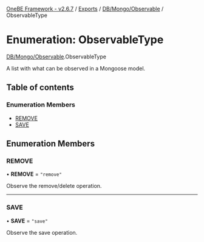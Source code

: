 [OneBE Framework - v2.6.7](../README.md) / [Exports](../modules.md) / [DB/Mongo/Observable](../modules/DB_Mongo_Observable.md) / ObservableType

# Enumeration: ObservableType

[DB/Mongo/Observable](../modules/DB_Mongo_Observable.md).ObservableType

A list with what can be observed in a Mongoose model.

## Table of contents

### Enumeration Members

- [REMOVE](DB_Mongo_Observable.ObservableType.md#remove)
- [SAVE](DB_Mongo_Observable.ObservableType.md#save)

## Enumeration Members

### REMOVE

• **REMOVE** = ``"remove"``

Observe the remove/delete operation.

___

### SAVE

• **SAVE** = ``"save"``

Observe the save operation.
